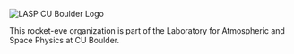 ![LASP CU Boulder Logo](https://encrypted-tbn0.gstatic.com/images?q=tbn:ANd9GcQ7abxjWcIaxRmTxQtVlWcQrP4pBGLuZUQO13x54xMkCuqol5bK1jzpyApBy1bKZOic1Q&usqp=CAU)

This rocket-eve organization is part of the Laboratory for Atmospheric and Space Physics at CU Boulder.


